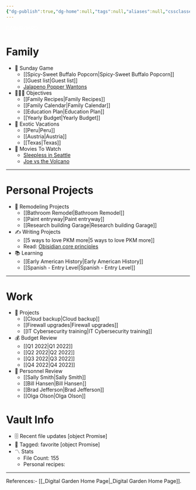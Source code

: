 ```yaml
---
{"dg-publish":true,"dg-home":null,"tags":null,"aliases":null,"cssclasses":["Dashboard"],"permalink":"/dashboard/","dgPassFrontmatter":true,"updated":"2025-05-13T15:02:48.972+05:30"}
---
```


<div class="title" style="color:white">DASHBOARD</div>

# Family
- 🏈 Sunday Game
	- [[Spicy-Sweet Buffalo Popcorn\|Spicy-Sweet Buffalo Popcorn]]
	- [[Guest list\|Guest list]]
	- [Jalapeno Popper Wantons](https://www.allrecipes.com/recipe/166991/jalapeno-popper-wontons/)
- 👨‍👩‍👦 Objectives
	- [[Family Recipes\|Family Recipes]]
	- [[Family Calendar\|Family Calendar]]
	- [[Education Plan\|Education Plan]]
	- [[Yearly Budget\|Yearly Budget]]
- 🌅 Exotic Vacations 
	- [[Peru\|Peru]]
	- [[Austria\|Austria]]
	- [[Texas\|Texas]]  
- 🎥 Movies To Watch
	- [Sleepless in Seattle](https://www.imdb.com/title/tt0108160/)
	- [Joe vs the Volcano](https://www.imdb.com/title/tt0099892/)

---

 # Personal Projects
- 🏡 Remodeling Projects
	- [[Bathroom Remodel\|Bathroom Remodel]]
	- [[Paint entryway\|Paint entryway]]
	- [[Research building Garage\|Research building Garage]] 
 - ✍️ Writing Projects
	- [[5 ways to love PKM more\|5 ways to love PKM more]]
	- Read: [Obisidian core principles](https://tfthacker.medium.com/obsidian-understanding-its-core-design-principles-7f3fafbd6e36)
- 📚 Learning
	- [[Early American History\|Early American History]]
	- [[Spanish - Entry Level\|Spanish - Entry Level]]

---

# Work
- 💼 Projects
	- [[Cloud backup\|Cloud backup]]
	- [[Firewall upgrades\|Firewall upgrades]]
	- [[IT Cybersecurity training\|IT Cybersecurity training]]
- 💰 Budget Review
	- [[Q1 2022\|Q1 2022]]
	- [[Q2 2022\|Q2 2022]]
	- [[Q3 2022\|Q3 2022]]
	- [[Q4 2022\|Q4 2022]]
- 👥 Personnel Review
	- [[Sally Smith\|Sally Smith]]
	- [[Bill Hansen\|Bill Hansen]]
	- [[Brad Jefferson\|Brad Jefferson]]
	- [[Olga Olson\|Olga Olson]]

# Vault Info
- 🗄️ Recent file updates
 [object Promise]
- 🔖 Tagged:  favorite 
 [object Promise]
- 〽️ Stats
	-  File Count: 155
	-  Personal recipes: 

---

References:-
[[_Digital Garden Home Page\|_Digital Garden Home Page]].
